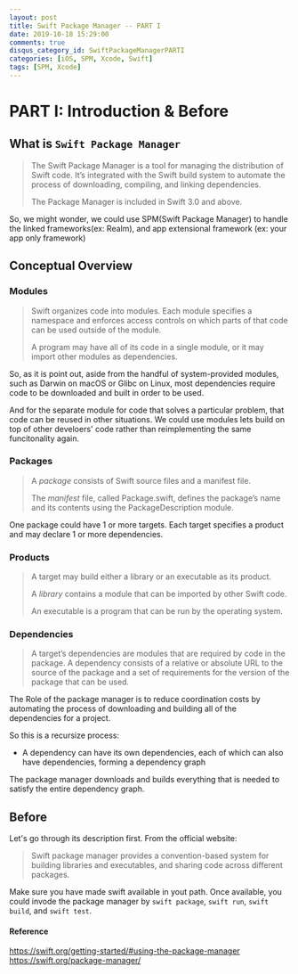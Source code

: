 ```yaml
---
layout: post
title: Swift Package Manager -- PART I
date: 2019-10-18 15:29:00
comments: true
disqus_category_id: SwiftPackageManagerPARTI
categories: [iOS, SPM, Xcode, Swift]
tags: [SPM, Xcode]
---
```


# PART I: Introduction & Before

## What is `Swift Package Manager`

> The Swift Package Manager is a tool for managing the distribution of Swift code. It’s integrated with the Swift build system to automate the process of downloading, compiling, and linking dependencies.
>
> The Package Manager is included in Swift 3.0 and above.

So, we might wonder, we could use SPM(Swift Package Manager) to handle the linked frameworks(ex: Realm), and app extensional framework (ex: your app only framework)

## Conceptual Overview

### Modules

> Swift organizes code into modules. Each module specifies a namespace and enforces access controls on which parts of that code can be used outside of the module.
>
> A program may have all of its code in a single module, or it may import other modules as dependencies.

So, as it is point out, aside from the handful of system-provided modules, such as Darwin on macOS or Glibc on Linux, most dependencies require code to be downloaded and built in order to be used.

And for the separate module for code that solves a particular problem, that code can be reused in other situations. We could use modules lets build on top of other develoers' code rather than reimplementing the same funcitonality again.

### Packages

> A *package* consists of Swift source files and a manifest file.
>
> The *manifest* file, called Package.swift, defines the package’s name and its contents using the PackageDescription module.

One package could have 1 or more targets. Each target specifies a product and may declare 1 or more dependencies.

### Products

> A target may build either a library or an executable as its product.
>
> A *library* contains a module that can be imported by other Swift code.
>
> An executable is a program that can be run by the operating system.

### Dependencies

> A target’s dependencies are modules that are required by code in the package. A dependency consists of a relative or absolute URL to the source of the package and a set of requirements for the version of the package that can be used.

The Role of the package manager is to reduce coordination costs by automating the process of downloading and building all of the dependencies for a project.

So this is a recursize process:

- A dependency can have its own dependencies, each of which can also have dependencies, forming a dependency graph

The package manager downloads and builds everything that is needed to satisfy the entire dependency graph.

## Before

Let's go through its description first. From the official website:

> Swift package manager provides a convention-based system for building libraries and executables, and sharing code across different packages.

Make sure you have made swift available in yout path. Once available, you could invode the package manager by `swift package`, `swift run`, `swift build`, and `swift test`.

#### Reference

https://swift.org/getting-started/#using-the-package-manager
https://swift.org/package-manager/